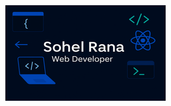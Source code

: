  <img src="https://github.com/sohelrana6105/sohelrana6105/blob/main/Github-banner.png" width="1200" height="300" alt="Project Banner">
